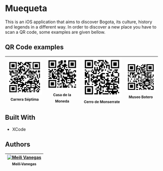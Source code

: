 # Muequeta

This is an iOS application that aims to discover Bogota, its culture, history and legends in a different way. In order to discover a new place you have to scan a QR code, some examples are given bellow.

## QR Code examples
| ![septima](Muequeta/qr/CarreraSeptima.png)<br /><sub>Carrera Séptima</sub><br />| ![moneda](Muequeta/qr/CasaDeLaMoneda.png)<br /><sub>Casa de la Moneda</sub><br /> | ![monserrate](Muequeta/qr/CerroDeMonserrate.png)<br /><sub>Cerro de Monserrate</sub><br /> | ![botero](Muequeta/qr/MuseoBotero.png)<br /><sub>Museo Botero</sub><br /> |
| :---: | :---: | :---: | :---: |

## Built With

* XCode

## Authors

<!-- Contributors table START -->
| [![Meili Vanegas](https://avatars.githubusercontent.com/mvanegas10?s=100)<br /><sub>Meili Vanegas</sub>](https://github.com/mvanegas10)<br /> |
| :---: |

<!-- Contributors table END -->
